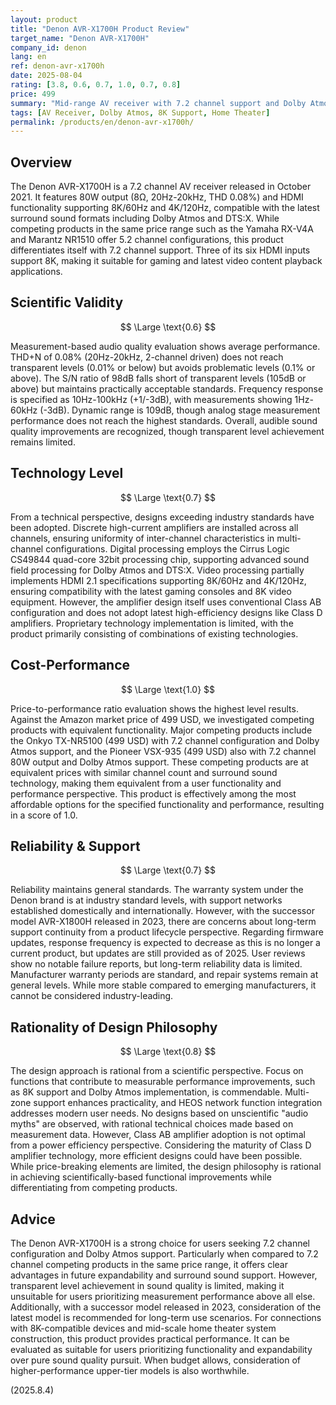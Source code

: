 ```yaml
---
layout: product
title: "Denon AVR-X1700H Product Review"
target_name: "Denon AVR-X1700H"
company_id: denon
lang: en
ref: denon-avr-x1700h
date: 2025-08-04
rating: [3.8, 0.6, 0.7, 1.0, 0.7, 0.8]
price: 499
summary: "Mid-range AV receiver with 7.2 channel support and Dolby Atmos functionality. Achieves competitive pricing in its feature class with excellent cost-performance, though measurement performance remains at standard levels."
tags: [AV Receiver, Dolby Atmos, 8K Support, Home Theater]
permalink: /products/en/denon-avr-x1700h/
---
```


## Overview

The Denon AVR-X1700H is a 7.2 channel AV receiver released in October 2021. It features 80W output (8Ω, 20Hz-20kHz, THD 0.08%) and HDMI functionality supporting 8K/60Hz and 4K/120Hz, compatible with the latest surround sound formats including Dolby Atmos and DTS:X. While competing products in the same price range such as the Yamaha RX-V4A and Marantz NR1510 offer 5.2 channel configurations, this product differentiates itself with 7.2 channel support. Three of its six HDMI inputs support 8K, making it suitable for gaming and latest video content playback applications.

## Scientific Validity

$$ \Large \text{0.6} $$

Measurement-based audio quality evaluation shows average performance. THD+N of 0.08% (20Hz-20kHz, 2-channel driven) does not reach transparent levels (0.01% or below) but avoids problematic levels (0.1% or above). The S/N ratio of 98dB falls short of transparent levels (105dB or above) but maintains practically acceptable standards. Frequency response is specified as 10Hz-100kHz (+1/-3dB), with measurements showing 1Hz-60kHz (-3dB). Dynamic range is 109dB, though analog stage measurement performance does not reach the highest standards. Overall, audible sound quality improvements are recognized, though transparent level achievement remains limited.

## Technology Level

$$ \Large \text{0.7} $$

From a technical perspective, designs exceeding industry standards have been adopted. Discrete high-current amplifiers are installed across all channels, ensuring uniformity of inter-channel characteristics in multi-channel configurations. Digital processing employs the Cirrus Logic CS49844 quad-core 32bit processing chip, supporting advanced sound field processing for Dolby Atmos and DTS:X. Video processing partially implements HDMI 2.1 specifications supporting 8K/60Hz and 4K/120Hz, ensuring compatibility with the latest gaming consoles and 8K video equipment. However, the amplifier design itself uses conventional Class AB configuration and does not adopt latest high-efficiency designs like Class D amplifiers. Proprietary technology implementation is limited, with the product primarily consisting of combinations of existing technologies.

## Cost-Performance

$$ \Large \text{1.0} $$

Price-to-performance ratio evaluation shows the highest level results. Against the Amazon market price of 499 USD, we investigated competing products with equivalent functionality. Major competing products include the Onkyo TX-NR5100 (499 USD) with 7.2 channel configuration and Dolby Atmos support, and the Pioneer VSX-935 (499 USD) also with 7.2 channel 80W output and Dolby Atmos support. These competing products are at equivalent prices with similar channel count and surround sound technology, making them equivalent from a user functionality and performance perspective. This product is effectively among the most affordable options for the specified functionality and performance, resulting in a score of 1.0.

## Reliability & Support

$$ \Large \text{0.7} $$

Reliability maintains general standards. The warranty system under the Denon brand is at industry standard levels, with support networks established domestically and internationally. However, with the successor model AVR-X1800H released in 2023, there are concerns about long-term support continuity from a product lifecycle perspective. Regarding firmware updates, response frequency is expected to decrease as this is no longer a current product, but updates are still provided as of 2025. User reviews show no notable failure reports, but long-term reliability data is limited. Manufacturer warranty periods are standard, and repair systems remain at general levels. While more stable compared to emerging manufacturers, it cannot be considered industry-leading.

## Rationality of Design Philosophy

$$ \Large \text{0.8} $$

The design approach is rational from a scientific perspective. Focus on functions that contribute to measurable performance improvements, such as 8K support and Dolby Atmos implementation, is commendable. Multi-zone support enhances practicality, and HEOS network function integration addresses modern user needs. No designs based on unscientific "audio myths" are observed, with rational technical choices made based on measurement data. However, Class AB amplifier adoption is not optimal from a power efficiency perspective. Considering the maturity of Class D amplifier technology, more efficient designs could have been possible. While price-breaking elements are limited, the design philosophy is rational in achieving scientifically-based functional improvements while differentiating from competing products.

## Advice

The Denon AVR-X1700H is a strong choice for users seeking 7.2 channel configuration and Dolby Atmos support. Particularly when compared to 7.2 channel competing products in the same price range, it offers clear advantages in future expandability and surround sound support. However, transparent level achievement in sound quality is limited, making it unsuitable for users prioritizing measurement performance above all else. Additionally, with a successor model released in 2023, consideration of the latest model is recommended for long-term use scenarios. For connections with 8K-compatible devices and mid-scale home theater system construction, this product provides practical performance. It can be evaluated as suitable for users prioritizing functionality and expandability over pure sound quality pursuit. When budget allows, consideration of higher-performance upper-tier models is also worthwhile.

(2025.8.4)
